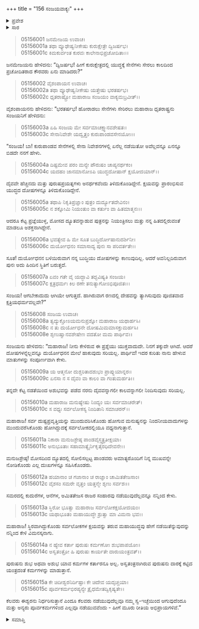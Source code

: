 +++
title = "156 ಸಂಜಯವಾಕ್ಯಃ"
+++

<details><summary>ಪ್ರವೇಶ</summary>


।।   ಓಂ ಓಂ ನಮೋ ನಾರಾಯಣಾಯ।।   ಶ್ರೀ ವೇದವ್ಯಾಸಾಯ ನಮಃ ।।

ಶ್ರೀ ಕೃಷ್ಣದ್ವೈಪಾಯನ ವೇದವ್ಯಾಸ ವಿರಚಿತ  

**ಶ್ರೀ ಮಹಾಭಾರತ**

**ಉದ್ಯೋಗ ಪರ್ವ**

**ಭೀಷ್ಮಾಭಿಷೇಚನ ಪರ್ವ**

**ಅಧ್ಯಾಯ 156**

</details>

<details><summary>ಸಾರ</summary>

“ದೋಷಗಳೆಲ್ಲವನ್ನೂ ದುರ್ಯೋಧನನ ಮೇಲೆ ಹಾಕುವುದು ಸರಿಯಲ್ಲ” ಎಂದು ಸಂಜಯನು ಧೃತರಾಷ್ಟ್ರನಿಗೆ ಹೇಳಿದುದು (1-15).


</details>


> 05156001 ಜನಮೇಜಯ ಉವಾಚ।  
05156001a ತಥಾ ವ್ಯೂಢೇಷ್ವನೀಕೇಷು ಕುರುಕ್ಷೇತ್ರೇ ದ್ವಿಜರ್ಷಭ।  
05156001c ಕಿಮಕುರ್ವಂತ ಕುರವಃ ಕಾಲೇನಾಭಿಪ್ರಚೋದಿತಾಃ।।

ಜನಮೇಜಯನು ಹೇಳಿದನು: “ದ್ವಿಜರ್ಷಭ! ಹೀಗೆ ಕುರುಕ್ಷೇತ್ರದಲ್ಲಿ ಯುದ್ಧಕ್ಕೆ ಸೇನೆಗಳು ಸೇರಲು ಕಾಲದಿಂದ ಪ್ರಚೋದಿತರಾದ ಕೌರವರು ಏನು ಮಾಡಿದರು?”

> 05156002 ವೈಶಂಪಾಯನ ಉವಾಚ।  
05156002a ತಥಾ ವ್ಯೂಢೇಷ್ವನೀಕೇಷು ಯತ್ತೇಷು ಭರತರ್ಷಭ।   
05156002c ಧೃತರಾಷ್ಟ್ರೋ ಮಹಾರಾಜ ಸಂಜಯಂ ವಾಕ್ಯಮಬ್ರವೀತ್।।

ವೈಶಂಪಾಯನನು ಹೇಳಿದನು: “ಭರತರ್ಷಭ! ಹೋರಾಡಲು ಸೇನೆಗಳು ಸೇರಿರಲು ಮಹಾರಾಜ ಧೃತರಾಷ್ಟ್ರನು ಸಂಜಯನಿಗೆ ಹೇಳಿದನು:

> 05156003a ಏಹಿ ಸಂಜಯ ಮೇ ಸರ್ವಮಾಚಕ್ಷ್ವಾನವಶೇಷತಃ।  
05156003c ಸೇನಾನಿವೇಶೇ ಯದ್ವೃತ್ತಂ ಕುರುಪಾಂಡವಸೇನಯೋಃ।।

“ಸಂಜಯ! ಬಾ! ಕುರುಪಾಂಡವ ಸೇನೆಗಳಲ್ಲಿ ಸೇನಾ ನಿವೇಶನಗಳಲ್ಲಿ ಏನೆಲ್ಲ ನಡೆಯಿತೋ ಅವೆಲ್ಲವನ್ನೂ ಏನನ್ನೂ ಬಿಡದೇ ನನಗೆ ಹೇಳು.

> 05156004a ದಿಷ್ಟಮೇವ ಪರಂ ಮನ್ಯೇ ಪೌರುಷಂ ಚಾಪ್ಯನರ್ಥಕಂ।  
05156004c ಯದಹಂ ಜಾನಮಾನೋಽಪಿ ಯುದ್ಧದೋಷಾನ್ ಕ್ಷಯೋದಯಾನ್।।

ದೈವವೇ ಹೆಚ್ಚಿನದು ಮತ್ತು ಪುರುಷಪ್ರಯತ್ನಗಳು ಅನರ್ಥಕವೆಂದು ತಿಳಿದುಕೊಂಡಿದ್ದೇನೆ. ಕ್ಷಯವನ್ನು ಪ್ರಾರಂಭಿಸುವ ಯುದ್ಧದ ದೋಷಗಳನ್ನೂ ತಿಳಿದುಕೊಂಡಿದ್ದೇನೆ.

> 05156005a ತಥಾಪಿ ನಿಕೃತಿಪ್ರಜ್ಞಾಂ ಪುತ್ರಂ ದುರ್ದ್ಯೂತದೇವಿನಂ।   
05156005c ನ ಶಕ್ನೋಮಿ ನಿಯಂತುಂ ವಾ ಕರ್ತುಂ ವಾ ಹಿತಮಾತ್ಮನಃ।।

ಆದರೂ ಕೆಟ್ಟ ಪ್ರಜ್ಞೆಯುಳ್ಳ, ಮೋಸದ ದ್ಯೂತವನ್ನಾಡುವ ಪುತ್ರನನ್ನು ನಿಯಂತ್ರಿಸಲು ಮತ್ತು ನನ್ನ ಹಿತದಲ್ಲಿರುವಂತೆ ಮಾಡಲೂ ಅಶಕ್ತನಾಗಿದ್ದೇನೆ.

> 05156006a ಭವತ್ಯೇವ ಹಿ ಮೇ ಸೂತ ಬುದ್ಧಿರ್ದೋಷಾನುದರ್ಶಿನೀ।  
05156006c ದುರ್ಯೋಧನಂ ಸಮಾಸಾದ್ಯ ಪುನಃ ಸಾ ಪರಿವರ್ತತೇ।।

ಸೂತ! ದುರ್ಯೋಧನನ ಬಳಿಯಿರುವಾಗ ನನ್ನ ಬುದ್ಧಿಯು ದೋಷಗಳನ್ನು ಕಾಣುವುದಿಲ್ಲ. ಆದರೆ ಅವನಿಲ್ಲದಿರುವಾಗ ಪುನಃ ಅದು ಹಿಂದಿನ ಸ್ಥಿತಿಗೆ ಬರುತ್ತದೆ.

> 05156007a ಏವಂ ಗತೇ ವೈ ಯದ್ಭಾವಿ ತದ್ಭವಿಷ್ಯತಿ ಸಂಜಯ।  
05156007c ಕ್ಷತ್ರಧರ್ಮಃ ಕಿಲ ರಣೇ ತನುತ್ಯಾಗೋಽಭಿಪೂಜಿತಃ।।

ಸಂಜಯ! ಆಗಬೇಕಾದುದು ಆಗಿಯೇ ಆಗುತ್ತದೆ. ಹಾಗಿರುವಾಗ ರಣದಲ್ಲಿ ದೇಹವನ್ನು ತ್ಯಾಗಿಸುವುದು ಪೂಜಿತವಾದ ಕ್ಷತ್ರಿಯಧರ್ಮವಲ್ಲವೇ?”

> 05156008 ಸಂಜಯ ಉವಾಚ।  
05156008a ತ್ವದ್ಯುಕ್ತೋಽಯಮನುಪ್ರಶ್ನೋ ಮಹಾರಾಜ ಯಥಾರ್ಹಸಿ।  
05156008c ನ ತು ದುರ್ಯೋಧನೇ ದೋಷಮಿಮಮಾಸಕ್ತುಮರ್ಹಸಿ।  
05156008e ಶೃಣುಷ್ವಾನವಶೇಷೇಣ ವದತೋ ಮಮ ಪಾರ್ಥಿವ।।

ಸಂಜಯನು ಹೇಳಿದನು: “ಮಹಾರಾಜ! ನೀನು ಕೇಳಿರುವ ಈ ಪ್ರಶ್ನೆಯು ಯುಕ್ತವಾದುದೇ. ನಿನಗೆ ತಕ್ಕುದೇ ಆಗಿದೆ. ಆದರೆ ದೋಷಗಳನ್ನೆಲ್ಲವನ್ನೂ ದುರ್ಯೋಧನನ ಮೇಲೆ ಹಾಕುವುದು ಸರಿಯಲ್ಲ. ಪಾರ್ಥಿವ! ಇದರ ಕುರಿತು ನಾನು ಹೇಳುವ ಮಾತುಗಳನ್ನು ಸಂಪೂರ್ಣವಾಗಿ ಕೇಳು.

> 05156009a ಯ ಆತ್ಮನೋ ದುಶ್ಚರಿತಾದಶುಭಂ ಪ್ರಾಪ್ನುಯಾನ್ನರಃ।  
05156009c ಏನಸಾ ನ ಸ ದೈವಂ ವಾ ಕಾಲಂ ವಾ ಗಂತುಮರ್ಹತಿ।।

ತನ್ನದೇ ಕೆಟ್ಟ ನಡತೆಯಿಂದ ಅಶುಭವನ್ನು ಪಡೆದ ನರನು ದೈವವನ್ನಾಗಲೀ ಕಾಲವನ್ನಾಗಲೀ ನಿಂದಿಸುವುದು ಸರಿಯಲ್ಲ.

> 05156010a ಮಹಾರಾಜ ಮನುಷ್ಯೇಷು ನಿಂದ್ಯಂ ಯಃ ಸರ್ವಮಾಚರೇತ್।   
05156010c ಸ ವಧ್ಯಃ ಸರ್ವಲೋಕಸ್ಯ ನಿಂದಿತಾನಿ ಸಮಾಚರನ್।।

ಮಹಾರಾಜ! ಸರ್ವ ದುಷ್ಟಪ್ರವೃತ್ತಿಯನ್ನು ಮುಂದುವರಿಸಿಕೊಂಡು ಹೋಗುವ ಮನುಷ್ಯನನ್ನು ನಿಂದನೀಯವಾದುಗಳನ್ನು ಮುಂದುವರೆಸಿಕೊಂಡು ಹೋಗಿದ್ದುದಕ್ಕೆ ಸರ್ವಲೋಕದಲ್ಲಿಯೂ ವಧ್ಯನಾಗುತ್ತಾನೆ.

> 05156011a ನಿಕಾರಾ ಮನುಜಶ್ರೇಷ್ಠ ಪಾಂಡವೈಸ್ತ್ವತ್ಪ್ರತೀಕ್ಷಯಾ।  
05156011c ಅನುಭೂತಾಃ ಸಹಾಮಾತ್ಯೈರ್ನಿಕೃತೈರಧಿದೇವನೇ।।

ಮನುಜಶ್ರೇಷ್ಠ! ಮೋಸದಿಂದ ದ್ಯೂತದಲ್ಲಿ ಸೋಲಿಸಲ್ಪಟ್ಟ ಪಾಂಡವರು ಅಮಾತ್ಯರೊಂದಿಗೆ ನಿನ್ನ ಮುಖವನ್ನೇ ನೋಡಿಕೊಂಡು ಎಲ್ಲ ದುಃಖಗಳನ್ನೂ ಸಹಿಸಿಕೊಂಡರು.

> 05156012a ಹಯಾನಾಂ ಚ ಗಜಾನಾಂ ಚ ರಾಜ್ಞಾಂ ಚಾಮಿತತೇಜಸಾಂ।  
05156012c ವೈಶಸಂ ಸಮರೇ ವೃತ್ತಂ ಯತ್ತನ್ಮೇ ಶೃಣು ಸರ್ವಶಃ।।

ಸಮರದಲ್ಲಿ ಕುದುರೆಗಳ, ಆನೆಗಳ, ಅಮಿತತೇಜಸ ರಾಜರ ಸಂಹಾರವು ನಡೆಯುವುದೆಲ್ಲವನ್ನೂ ನನ್ನಿಂದ ಕೇಳು.

> 05156013a ಸ್ಥಿರೋ ಭೂತ್ವಾ ಮಹಾರಾಜ ಸರ್ವಲೋಕಕ್ಷಯೋದಯಂ।   
05156013c ಯಥಾಭೂತಂ ಮಹಾಯುದ್ಧೇ ಶ್ರುತ್ವಾ ಮಾ ವಿಮನಾ ಭವ।।

ಮಹಾರಾಜ! ಸ್ಥಿರವಾಗಿದ್ದುಕೊಂಡು ಸರ್ವಲೋಕಗಳ ಕ್ಷಯವನ್ನು ತರುವ ಮಹಾಯುದ್ಧವು ಹೇಗೆ ನಡೆಯಿತೆನ್ನುವುದನ್ನು ನನ್ನಿಂದ ಕೇಳಿ ವಿಮನಸ್ಕನಾಗು.

> 05156014a ನ ಹ್ಯೇವ ಕರ್ತಾ ಪುರುಷಃ ಕರ್ಮಣೋಃ ಶುಭಪಾಪಯೋಃ।  
05156014c ಅಸ್ವತಂತ್ರೋ ಹಿ ಪುರುಷಃ ಕಾರ್ಯತೇ ದಾರುಯಂತ್ರವತ್।।

ಪುರುಷನು ಶುಭ ಅಥವಾ ಅಶುಭ ಯಾವ ಕರ್ಮಗಳ ಕರ್ತಾರನೂ ಅಲ್ಲ. ಅಸ್ವತಂತ್ರನಾಗಿರುವ ಪುರುಷನು ದಾರಕ್ಕೆ ಕಟ್ಟಿದ ಯಂತ್ರದಂತೆ ಕರ್ಮಗಳನ್ನು ಮಾಡುತ್ತಾನೆ.

> 05156015a ಕೇ ಚಿದೀಶ್ವರನಿರ್ದಿಷ್ಟಾಃ ಕೇ ಚಿದೇವ ಯದೃಚ್ಚಯಾ।  
05156015c ಪೂರ್ವಕರ್ಮಭಿರಪ್ಯನ್ಯೇ ತ್ರೈಧಮೇತದ್ವಿಕೃಷ್ಯತೇ।।

ಕೆಲವರು ಈಶ್ವರನು ನಿರ್ಧರಿಸುತ್ತಾನೆ ಎಂದೂ ಕೆಲವರು ನಡೆಯುವುದೆಲ್ಲವೂ ನಮ್ಮ ಸ್ವ-ಇಚ್ಛೆಯಿಂದ ಆಗುವುದೆಂದೂ ಮತ್ತು ಅನ್ಯರು ಪೂರ್ವಕರ್ಮಗಳಿಂದ ಎಲ್ಲವೂ ನಡೆಯುವವೆಂದು - ಹೀಗೆ ಮೂರು ರೀತಿಯ ಅಭಿಪ್ರಾಯಗಳಿವೆ.”



<details><summary>ಸಮಾಪ್ತಿ</summary>


ಇತಿ ಶ್ರೀ ಮಹಾಭಾರತೇ ಉದ್ಯೋಗ ಪರ್ವಣಿ ಭೀಷ್ಮಾಭಿಷೇಚನ ಪರ್ವಣಿ ಸಂಜಯವಾಕ್ಯೇ ಷಟ್‌ಪಂಚಾಶದಧಿಕಶತತಮೋಽಧ್ಯಾಯಃ।  
ಇದು ಶ್ರೀ ಮಹಾಭಾರತದಲ್ಲಿ ಉದ್ಯೋಗ ಪರ್ವದಲ್ಲಿ ಭೀಷ್ಮಾಭಿಷೇಚನ ಪರ್ವದಲ್ಲಿ ಸಂಜಯವಾಕ್ಯದಲ್ಲಿ ನೂರಾಐವತ್ತಾರನೆಯ ಅಧ್ಯಾಯವು.
ಇತಿ ಶ್ರೀ ಮಹಾಭಾರತೇ ಉದ್ಯೋಗ ಪರ್ವಣಿ ಭೀಷ್ಮಾಭಿಷೇಚನ ಪರ್ವಃ।  
ಇದು ಶ್ರೀ ಮಹಾಭಾರತದಲ್ಲಿ ಉದ್ಯೋಗ ಪರ್ವದಲ್ಲಿ ಭೀಷ್ಮಾಭಿಷೇಚನ ಪರ್ವವು.
ಇದೂವರೆಗಿನ ಒಟ್ಟು ಮಹಾಪರ್ವಗಳು-4/18, ಉಪಪರ್ವಗಳು-57/100, ಅಧ್ಯಾಯಗಳು-819/1995, ಶ್ಲೋಕಗಳು-26687/73784.


</details>
